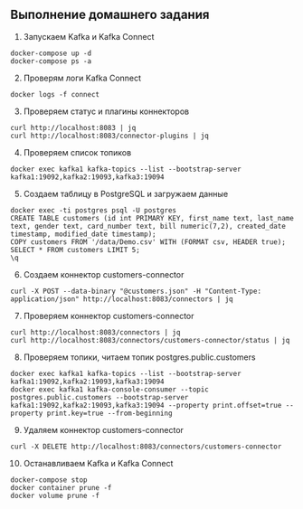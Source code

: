 ## Выполнение домашнего задания

1) Запускаем Kafka и Kafka Connect
```
docker-compose up -d
docker-compose ps -a
```

2) Проверям логи Kafka Connect
``` 
docker logs -f connect
```

3) Проверяем статус и плагины коннекторов
``` 
curl http://localhost:8083 | jq
curl http://localhost:8083/connector-plugins | jq
``` 

4) Проверяем список топиков
```
docker exec kafka1 kafka-topics --list --bootstrap-server kafka1:19092,kafka2:19093,kafka3:19094
```

5) Создаем таблицу в PostgreSQL и загружаем данные
```
docker exec -ti postgres psql -U postgres
CREATE TABLE customers (id int PRIMARY KEY, first_name text, last_name text, gender text, card_number text, bill numeric(7,2), created_date timestamp, modified_date timestamp);
COPY customers FROM '/data/Demo.csv' WITH (FORMAT csv, HEADER true);
SELECT * FROM customers LIMIT 5;
\q
```

6) Создаем коннектор customers-connector
```
curl -X POST --data-binary "@customers.json" -H "Content-Type: application/json" http://localhost:8083/connectors | jq
```

7) Проверяем коннектор customers-connector
```
curl http://localhost:8083/connectors | jq
curl http://localhost:8083/connectors/customers-connector/status | jq
```

8) Проверяем топики, читаем топик postgres.public.customers
``` 
docker exec kafka1 kafka-topics --list --bootstrap-server kafka1:19092,kafka2:19093,kafka3:19094
docker exec kafka1 kafka-console-consumer --topic postgres.public.customers --bootstrap-server kafka1:19092,kafka2:19093,kafka3:19094 --property print.offset=true --property print.key=true --from-beginning
```

9) Удаляем коннектор customers-connector
```
curl -X DELETE http://localhost:8083/connectors/customers-connector
```

10) Останавливаем Kafka и Kafka Connect
```
docker-compose stop
docker container prune -f
docker volume prune -f
```
